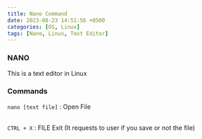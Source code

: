 ```yaml
---
title: Nano Command
date: 2023-08-23 14:51:56 +0500
categories: [OS, Linux]
tags: [Nano, Linux, Text Editor]
---
```


### NANO 
This is a text editor in Linux


### Commands
`nano [text file]` : Open File <br><br>

`CTRL + X` : FILE Exit (It requests to user if you save or not the file) <br><br>



